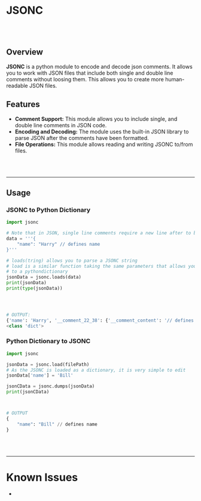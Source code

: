 # JSONC

<br></br>

## Overview
**JSONC** is a python module to encode and decode json comments. It allows you to work with JSON files that include
both single and double line comments without loosing them. This allows you to create more human-readable JSON files.

## Features
- **Comment Support:** This module allows you to include single, and double line comments in JSON code.
- **Encoding and Decoding:** The module uses the built-in JSON library to parse JSON after the comments have been
formatted.
- **File Operations:** This module allows reading and writing JSONC to/from files.

<br></br>

----


## Usage
### JSONC to Python Dictionary
```python
import jsonc

# Note that in JSON, single line comments require a new line after to be parsed
data = '''{
    "name": "Harry" // defines name
}'''

# loads(tring) allows you to parse a JSONC string
# load is a similar function taking the same parameters that allows you to load JSONC from a file
# to a pythondictionary
jsonData = jsonc.loads(data)
print(jsonData)
print(type(jsonData))




# OUTPUT: 
{'name': 'Harry', '__comment_22_38': {'__comment_content': '// defines name\n', '__is_inline': True}}
<class 'dict'>

```

### Python Dictionary to JSONC
```python
import jsonc

jsonData = jsonc.load(filePath)
# As the JSONC is loaded as a dictionary, it is very simple to edit
jsonData['name'] = 'Bill'

jsonCData = jsonc.dumps(jsonData)
print(jsonCData)



# OUTPUT
{
    "name": "Bill" // defines name
}
```




<br></br>


---

# Known Issues

- 
